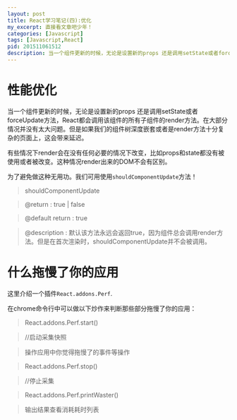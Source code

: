 ```yaml
---
layout: post
title: React学习笔记(四):优化
my_excerpt: 直接看文章吧少年！
categories: [Javascript]
tags: [Javascript,React]
pid: 201511061512
description: 当一个组件更新的时候，无论是设置新的props 还是调用setState或者forceUpdate方法，React都会调用该组件的所有子组件的render方法。在大部分情况并没有太大问题。但是如果我们的组件树深度嵌套或者是render方法十分复杂的页面上，这会带来延迟
---
```


# 性能优化

当一个组件更新的时候，无论是设置新的props 还是调用setState或者forceUpdate方法，React都会调用该组件的所有子组件的render方法。在大部分情况并没有太大问题。但是如果我们的组件树深度嵌套或者是render方法十分复杂的页面上，这会带来延迟。

有些情况下render会在没有任何必要的情况下改变，比如props和state都没有被使用或者被改变。这种情况render出来的DOM不会有区别。

为了避免做这种无用功。我们可用使用`shouldComponentUpdate`方法！

>shouldComponentUpdate

>@return : true | false

>@default return : true

>@description : 默认该方法永远会返回true，因为组件总会调用render方法。但是在首次渲染时，shouldComponentUpdate并不会被调用。

# 什么拖慢了你的应用

这里介绍一个插件`React.addons.Perf`.

在chrome命令行中可以做以下炒作来判断那些部分拖慢了你的应用：

>React.addons.Perf.start()

>//启动采集快照

>操作应用中你觉得拖慢了的事件等操作

>React.addons.Perf.stop()

>//停止采集

>React.addons.Perf.printWaster()

>输出结果查看消耗耗时列表

